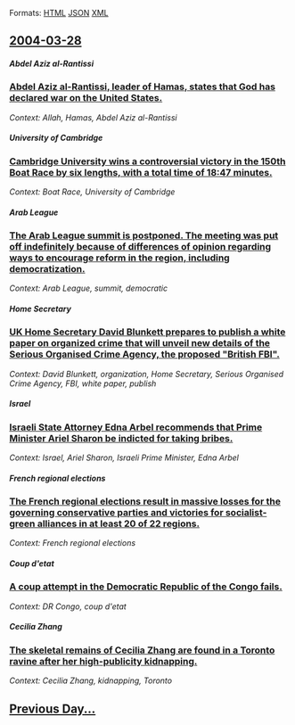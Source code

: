 
Formats: [HTML](2004/03/28/index.html)  [JSON](2004/03/28/index.json)  [XML](2004/03/28/index.xml)  

## [2004-03-28](/news/2004/03/28/index.md)

##### Abdel Aziz al-Rantissi
### [ Abdel Aziz al-Rantissi, leader of Hamas, states that God has declared war on the United States. ](/news/2004/03/28/abdel-aziz-al-rantissi-leader-of-hamas-states-that-god-has-declared-war-on-the-united-states.md)
_Context: Allah, Hamas, Abdel Aziz al-Rantissi_

##### University of Cambridge
### [ Cambridge University wins a controversial victory in the 150th Boat Race by six lengths, with a total time of 18:47 minutes. ](/news/2004/03/28/cambridge-university-wins-a-controversial-victory-in-the-150th-boat-race-by-six-lengths-with-a-total-time-of-18-47-minutes.md)
_Context: Boat Race, University of Cambridge_

##### Arab League
### [ The Arab League summit is postponed. The meeting was put off indefinitely because of differences of opinion regarding ways to encourage reform in the region, including democratization. ](/news/2004/03/28/the-arab-league-summit-is-postponed-the-meeting-was-put-off-indefinitely-because-of-differences-of-opinion-regarding-ways-to-encourage-ref.md)
_Context: Arab League, summit, democratic_

##### Home Secretary
### [ UK Home Secretary David Blunkett prepares to publish a white paper on organized crime that will unveil new details of the Serious Organised Crime Agency, the proposed "British FBI". ](/news/2004/03/28/uk-home-secretary-david-blunkett-prepares-to-publish-a-white-paper-on-organized-crime-that-will-unveil-new-details-of-the-serious-organised.md)
_Context: David Blunkett, organization, Home Secretary, Serious Organised Crime Agency, FBI, white paper, publish_

##### Israel
### [ Israeli State Attorney Edna Arbel recommends that Prime Minister Ariel Sharon be indicted for taking bribes. ](/news/2004/03/28/israeli-state-attorney-edna-arbel-recommends-that-prime-minister-ariel-sharon-be-indicted-for-taking-bribes.md)
_Context: Israel, Ariel Sharon, Israeli Prime Minister, Edna Arbel_

##### French regional elections
### [ The French regional elections result in massive losses for the governing conservative parties and victories for socialist-green alliances in at least 20 of 22 regions. ](/news/2004/03/28/the-french-regional-elections-result-in-massive-losses-for-the-governing-conservative-parties-and-victories-for-socialist-green-alliances-i.md)
_Context: French regional elections_

##### Coup d'etat
### [ A coup attempt in the Democratic Republic of the Congo fails. ](/news/2004/03/28/a-coup-attempt-in-the-democratic-republic-of-the-congo-fails.md)
_Context: DR Congo, coup d'etat_

##### Cecilia Zhang
### [ The skeletal remains of Cecilia Zhang are found in a Toronto ravine after her high-publicity kidnapping. ](/news/2004/03/28/the-skeletal-remains-of-cecilia-zhang-are-found-in-a-toronto-ravine-after-her-high-publicity-kidnapping.md)
_Context: Cecilia Zhang, kidnapping, Toronto_

## [Previous Day...](/news/2004/03/27/index.md)


